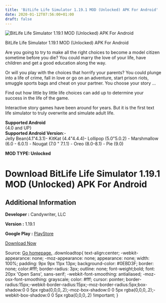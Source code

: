 ```yaml
---
title: 'BitLife Life Simulator 1.19.1 MOD (Unlocked) APK For Android'
date: 2020-01-12T07:56:00+01:00
draft: false
---
```


![BitLife Life Simulator 1.19.1 MOD (Unlocked) APK For Android](https://i0.wp.com/apkhome.net/wp-content/uploads/2020/01/BitLife-Life-Simulator-1.19.1-MOD-Unlocked.png "BitLife Life Simulator 1.19.1 MOD (Unlocked) APK For Android")

  

BitLife Life Simulator 1.19.1 MOD (Unlocked) APK For Android

Are you going to try to make all the right choices to become a model citizen sometime before you die? You could marry the love of your life, have children and get a good education along the way.

Or will you play with the choices that horrify your parents? You could plunge into a life of crime, fall in love or go on an adventure, start prison riots, smuggle sports bags and cheat on your partner. You choose your story ...

Find out how little by little life choices can add up to determine your success in the life of the game.

Interactive story games have been around for years. But it is the first text life simulator to truly overwrite and simulate adult life.

**Supported Android**  
{4.0 and UP}  
**Supported Android Version**:-  
Jelly Bean(4.1"4.3.1)- KitKat (4.4"4.4.4)- Lollipop (5.0"5.0.2) - Marshmallow (6.0 - 6.0.1) - Nougat (7.0 " 7.1.1) - Oreo (8.0-8.1) - Pie (9.0)

**MOD TYPE: Unlocked**

Download BitLife Life Simulator 1.19.1 MOD (Unlocked) APK For Android
=====================================================================

Additional Information
----------------------

**Developer :** Candywriter, LLC

**Version :** 1.19.1

**Google Play :** [PlayStore](https://play.google.com/store/apps/details?id=com.candywriter.bitlife)

  

[Download Now](https://store4app.co/post/bitlife-life-simulator-1-19-1-mod-unlocked-apk-for-android_1578655548)

  
Source: [Go homepage.](https://store4app.co/post/bitlife-life-simulator-1-19-1-mod-unlocked-apk-for-android_1578655548) .downloadtop{ text-align:center; -webkit-appearance: none; -moz-appearance: none; appearance: none; width: 100%; padding: 9px 9px 11px 13px; background-color: #0EBD3F; border: none; color:#fff; border-radius: 3px; outline: none; font-weight;bold; font: 20px 'Open Sans', sans-serif; -webkit-font-smoothing: antialiased; -moz-osx-font-smoothing: grayscale; color: #fff; cursor: pointer; border-radius:15px;-webkit-border-radius:15px;-moz-border-radius:5px;box-shadow:0 0 5px rgba(0,0,0,.2);-moz-box-shadow:0 0 5px rgba(0,0,0,.2);-webkit-box-shadow:0 0 5px rgba(0,0,0,.2) !important; }